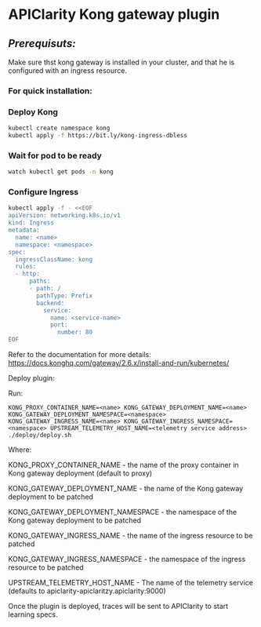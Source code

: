 # APIClarity Kong gateway plugin

## _Prerequisuts:_ 

Make sure thst kong gateway is installed in your cluster, and that he is configured with an ingress resource.

### For quick installation:

### Deploy Kong
```sh
kubectl create namespace kong
kubectl apply -f https://bit.ly/kong-ingress-dbless
```

### Wait for pod to be ready
```sh
watch kubectl get pods -n kong
```

### Configure Ingress
```sh
kubectl apply -f - <<EOF
apiVersion: networking.k8s.io/v1
kind: Ingress
metadata:
  name: <name>
  namespace: <namespace>
spec:
  ingressClassName: kong
  rules:
  - http:
      paths:
      - path: /
        pathType: Prefix
        backend:
          service:
            name: <service-name>
            port:
              number: 80
EOF
```

Refer to the documentation for more details: https://docs.konghq.com/gateway/2.6.x/install-and-run/kubernetes/

  
Deploy plugin:
  
Run:
  
```shell
KONG_PROXY_CONTAINER_NAME=<name> KONG_GATEWAY_DEPLOYMENT_NAME=<name> KONG_GATEWAY_DEPLOYMENT_NAMESPACE=<namespace> KONG_GATEWAY_INGRESS_NAME=<name> KONG_GATEWAY_INGRESS_NAMESPACE=<namespace> UPSTREAM_TELEMETRY_HOST_NAME=<telemetry service address> ./deploy/deploy.sh
```

Where:

KONG_PROXY_CONTAINER_NAME - the name of the proxy container in Kong gateway deployment (default to proxy)

KONG_GATEWAY_DEPLOYMENT_NAME - the name of the Kong gateway deployment to be patched

KONG_GATEWAY_DEPLOYMENT_NAMESPACE - the namespace of the Kong gateway deployment to be patched

KONG_GATEWAY_INGRESS_NAME - the name of the ingress resource to be patched

KONG_GATEWAY_INGRESS_NAMESPACE - the namespace of the ingress resource to be patched

UPSTREAM_TELEMETRY_HOST_NAME - The name of the telemetry service (defaults to apiclarity-apiclaritzy.apiclarity:9000)

Once the plugin is deployed, traces will be sent to APIClarity to start learning specs.
  


